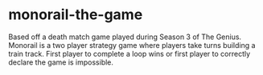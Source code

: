 # monorail-the-game
Based off a death match game played during Season 3 of The Genius. Monorail is a two player strategy game where players take turns building a train track. First player to complete a loop wins or first player to correctly declare the game is impossible.
